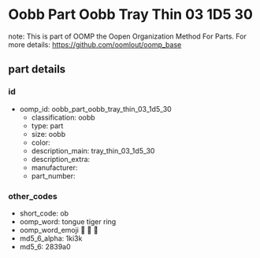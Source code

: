 # Oobb Part Oobb Tray Thin 03 1D5 30  

note: This is part of OOMP the Oopen Organization Method For Parts. For more details: https://github.com/oomlout/oomp_base

##  part details





### id
* oomp_id: oobb_part_oobb_tray_thin_03_1d5_30
  * classification: oobb
  * type: part
  * size: oobb
  * color: 
  * description_main: tray_thin_03_1d5_30
  * description_extra: 
  * manufacturer: 
  * part_number: 

### other_codes
* short_code: ob
* oomp_word: tongue tiger ring
* oomp_word_emoji :tongue: :tiger: :ring:
* md5_6_alpha: 1ki3k
* md5_6: 2839a0